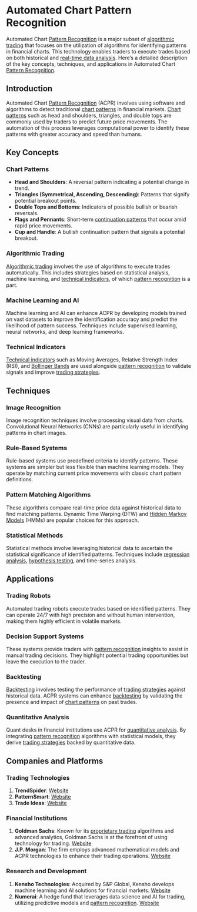 # Automated Chart Pattern Recognition

Automated Chart [Pattern Recognition](../p/pattern_recognition.md) is a major subset of [algorithmic trading](../a/algorithmic_trading.md) that focuses on the utilization of algorithms for identifying patterns in financial charts. This technology enables traders to execute trades based on both historical and [real-time data analysis](../r/real-time_data_analysis.md). Here’s a detailed description of the key concepts, techniques, and applications in Automated Chart [Pattern Recognition](../p/pattern_recognition.md).

## Introduction

Automated Chart [Pattern Recognition](../p/pattern_recognition.md) (ACPR) involves using software and algorithms to detect traditional [chart patterns](../c/chart_patterns.md) in financial markets. [Chart patterns](../c/chart_patterns.md) such as head and shoulders, triangles, and double tops are commonly used by traders to predict future price movements. The automation of this process leverages computational power to identify these patterns with greater accuracy and speed than humans.

## Key Concepts

### Chart Patterns

- **Head and Shoulders**: A reversal pattern indicating a potential change in trend.
- **Triangles (Symmetrical, Ascending, Descending)**: Patterns that signify potential breakout points.
- **Double Tops and Bottoms**: Indicators of possible bullish or bearish reversals.
- **Flags and Pennants**: Short-term [continuation patterns](../c/continuation_patterns.md) that occur amid rapid price movements.
- **Cup and Handle**: A bullish continuation pattern that signals a potential breakout.

### Algorithmic Trading

[Algorithmic trading](../a/algorithmic_trading.md) involves the use of algorithms to execute trades automatically. This includes strategies based on statistical analysis, machine learning, and [technical indicators](../t/technical_indicators.md), of which [pattern recognition](../p/pattern_recognition.md) is a part.

### Machine Learning and AI

Machine learning and AI can enhance ACPR by developing models trained on vast datasets to improve the identification accuracy and predict the likelihood of pattern success. Techniques include supervised learning, neural networks, and deep learning frameworks.

### Technical Indicators

[Technical indicators](../t/technical_indicators.md) such as Moving Averages, Relative Strength Index (RSI), and [Bollinger Bands](../b/bollinger_bands.md) are used alongside [pattern recognition](../p/pattern_recognition.md) to validate signals and improve [trading strategies](../t/trading_strategies.md).

## Techniques

### Image Recognition

Image recognition techniques involve processing visual data from charts. Convolutional Neural Networks (CNNs) are particularly useful in identifying patterns in chart images.

### Rule-Based Systems

Rule-based systems use predefined criteria to identify patterns. These systems are simpler but less flexible than machine learning models. They operate by matching current price movements with classic chart pattern definitions.

### Pattern Matching Algorithms

These algorithms compare real-time price data against historical data to find matching patterns. Dynamic Time Warping (DTW) and [Hidden Markov Models](../h/hidden_markov_models.md) (HMMs) are popular choices for this approach.

### Statistical Methods

Statistical methods involve leveraging historical data to ascertain the statistical significance of identified patterns. Techniques include [regression analysis](../r/regression_analysis.md), [hypothesis testing](../h/hypothesis_testing.md), and time-series analysis.

## Applications

### Trading Robots

Automated trading robots execute trades based on identified patterns. They can operate 24/7 with high precision and without human intervention, making them highly efficient in volatile markets.

### Decision Support Systems

These systems provide traders with [pattern recognition](../p/pattern_recognition.md) insights to assist in manual trading decisions. They highlight potential trading opportunities but leave the execution to the trader.

### Backtesting

[Backtesting](../b/backtesting.md) involves testing the performance of [trading strategies](../t/trading_strategies.md) against historical data. ACPR systems can enhance [backtesting](../b/backtesting.md) by validating the presence and impact of [chart patterns](../c/chart_patterns.md) on past trades.

### Quantitative Analysis

Quant desks in financial institutions use ACPR for [quantitative analysis](../q/quantitative_analysis.md). By integrating [pattern recognition](../p/pattern_recognition.md) algorithms with statistical models, they derive [trading strategies](../t/trading_strategies.md) backed by quantitative data.

## Companies and Platforms

### Trading Technologies

1. **TrendSpider**: [Website](https://www.trendspider.com)
2. **PatternSmart**: [Website](https://www.patternsmart.com)
3. **Trade Ideas**: [Website](https://www.trade-ideas.com)

### Financial Institutions

1. **Goldman Sachs**: Known for its [proprietary trading](../p/proprietary_trading.md) algorithms and advanced analytics, Goldman Sachs is at the forefront of using technology for trading. [Website](https://www.goldmansachs.com)
2. **J.P. Morgan**: The firm employs advanced mathematical models and ACPR technologies to enhance their trading operations. [Website](https://www.jpmorgan.com)

### Research and Development

1. **Kensho Technologies**: Acquired by S&P Global, Kensho develops machine learning and AI solutions for financial markets. [Website](https://www.kensho.com)
2. **Numerai**: A hedge fund that leverages data science and AI for trading, utilizing predictive models and [pattern recognition](../p/pattern_recognition.md). [Website](https://numer.ai)